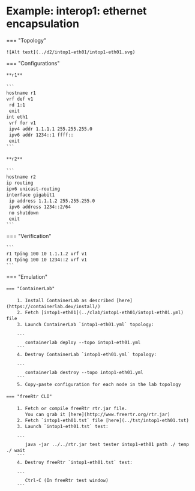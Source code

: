 # Example: interop1: ethernet encapsulation

=== "Topology"

    ![Alt text](../d2/intop1-eth01/intop1-eth01.svg)

=== "Configurations"

    **r1**

    ```
    hostname r1
    vrf def v1
     rd 1:1
     exit
    int eth1
     vrf for v1
     ipv4 addr 1.1.1.1 255.255.255.0
     ipv6 addr 1234::1 ffff::
     exit
    ```

    **r2**

    ```
    hostname r2
    ip routing
    ipv6 unicast-routing
    interface gigabit1
     ip address 1.1.1.2 255.255.255.0
     ipv6 address 1234::2/64
     no shutdown
     exit
    ```

=== "Verification"

    ```
    r1 tping 100 10 1.1.1.2 vrf v1
    r1 tping 100 10 1234::2 vrf v1
    ```

=== "Emulation"

    === "ContainerLab"

        1. Install ContainerLab as described [here](https://containerlab.dev/install/)  
        2. Fetch [intop1-eth01](../clab/intop1-eth01/intop1-eth01.yml) file  
        3. Launch ContainerLab `intop1-eth01.yml` topology:  

        ```
           containerlab deploy --topo intop1-eth01.yml  
        ```
        4. Destroy ContainerLab `intop1-eth01.yml` topology:  

        ```
           containerlab destroy --topo intop1-eth01.yml  
        ```
        5. Copy-paste configuration for each node in the lab topology

    === "freeRtr CLI"

        1. Fetch or compile freeRtr rtr.jar file.  
           You can grab it [here](http://www.freertr.org/rtr.jar)  
        2. Fetch `intop1-eth01.tst` file [here](../tst/intop1-eth01.tst)  
        3. Launch `intop1-eth01.tst` test:  

        ```
           java -jar ../../rtr.jar test tester intop1-eth01 path ./ temp ./ wait
        ```
        4. Destroy freeRtr `intop1-eth01.tst` test:  

        ```
           Ctrl-C (In freeRtr test window)
        ```

